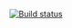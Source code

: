[![Build status](https://ci.appveyor.com/api/projects/status/47i5aoca7cqe4mj9?svg=true)](https://ci.appveyor.com/project/UserNameSasha/patterns-1)
